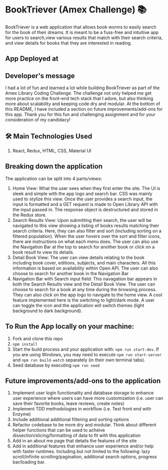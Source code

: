 # BookTriever (Amex Challenge) 📚

BookTriever is a web application that allows book worms to easily search for the book of their dreams.
It is meant to be a fuss-free and intuitive app for users to search,view various results that match with their search criteria, and view details for books that they are interested in reading.

## App Deployed at

## Developer's message

I had a lot of fun and learned a lot while building BookTriever as part of the Amex Library Coding Challenge. The challenge not only helped me get more practice on the front-end tech stack that I adore, but also thinking more about scalability and keeping code dry and modular. At the bottom of this README, I have included a section on future improvements/add-ons for this app.
Thank you for this fun and challenging assignment and for your consideration of my candidacy!

## 🛠️ Main Technologies Used

1.  React, Redux, HTML, CSS, Material UI

## Breaking down the application

The application can be split into 4 parts/views:

1.  Home View: What the user sees when they first enter the site. The UI is sleek and simple with the app logo and search bar. CSS was mainly used to stylize this view. Once the user provides a search input, the input is formatted and a GET request is made to Open Library API with the input passed in. The response object is destructured and stored in the Redux store.
2.  Search Results View: Upon submitting their search, the user will be navigated to this view showing a listing of books results matching their search criteria. Here, they can also filter and sort (including sorting on a filtered population). When the user hovers over the sort and filter icons, there are instructions on what each menu does. The user can also use the Navigation Bar at the top to search for another book or click on a book result to view its details.
3.  Detail Book View: The user can view details relating to the book including book cover, editions, subjects, and main characters. All this information is based on availability within Open API. The user can also choose to search for another book in the Navigation Bar
4.  Navigation Bar with Search input field: This navagation bar appears in both the Search Results view and the Detail Book View. The user can choose to search for a book at any time during the browsing process. They can also click on the app logo to navigate to the home view. A cool feature implemented here is the switching to light/dark mode. A user can toggle the icon and the application will switch themes (light background to dark background).

## To Run the App locally on your machine:

1.  Fork and clone this repo
2.  `npm install`
3.  Start the build process and your application with: `npm run start-dev`. If you are using Windows, you may need to execute `npm run start-server` and `npm run build-watch` separately (in their own terminal tabs).
4.  Seed database by executing `npm run seed`

## Future improvements/add-ons to the application

1.  Implement user login functionality and database storage to enhance user experience where users can have more customization (i.e. user can save their favorite books, leave reviews, create notes)
2.  Implement TDD methodologies in workflow (i.e. Test front end with Enzyme)
3.  Include additional additional filtering and sorting options
4.  Refactor codebase to be more dry and modular. Think about different helper functions that can be used to acheive dissection/slicing/formatting of data to fit with this application
5.  Add in an about me page that details the features of the site
6.  Add in additional features that enhance user experience and/or help with faster runtimes. Including but not limited to the following: lazy scroll/infinite scrolling/pagination, additional search options, progress bar/loading bar.
